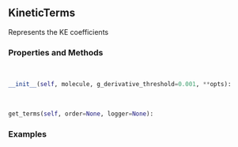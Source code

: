 ## <a id="Psience.VPT2.Terms.KineticTerms">KineticTerms</a>
Represents the KE coefficients

### Properties and Methods
<a id="Psience.VPT2.Terms.KineticTerms.__init__" class="docs-object-method">&nbsp;</a>
```python
__init__(self, molecule, g_derivative_threshold=0.001, **opts): 
```

<a id="Psience.VPT2.Terms.KineticTerms.get_terms" class="docs-object-method">&nbsp;</a>
```python
get_terms(self, order=None, logger=None): 
```

### Examples


